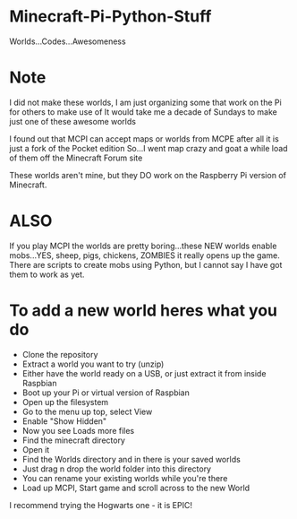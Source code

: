 # Minecraft-Pi-Python-Stuff
Worlds...Codes...Awesomeness

Note
====
I did not make these worlds, I am just organizing some that work on the Pi for others to make use of
It would take me a decade of Sundays to make just one of these awesome worlds

I found out that MCPI can accept maps or worlds from MCPE after all it is just a fork of the Pocket edition So...I went map crazy and goat a while load of them off the Minecraft Forum site

These worlds aren't mine, but they DO work on the Raspberry Pi version of Minecraft.

ALSO
=====
If you play MCPI the worlds are pretty boring...these NEW worlds enable mobs...YES, sheep, pigs, chickens, ZOMBIES it really opens up the game. There are scripts to create mobs using Python, but I cannot say I have got them to work as yet.


To add a new world heres what you do
=====================================

* Clone the repository
* Extract a world you want to try (unzip)
* Either have the world ready on a USB, or just extract it from inside Raspbian
* Boot up your Pi or virtual version of Raspbian
* Open up the filesystem
* Go to the menu up top, select View
* Enable "Show Hidden"
* Now you see Loads more files
* Find the minecraft directory
* Open it
* Find the Worlds directory and in there is your saved worlds
* Just drag n drop the world folder into this directory
* You can rename your existing worlds while you're there
* Load up MCPI, Start game and scroll across to the new World

I recommend trying the Hogwarts one - it is EPIC!

